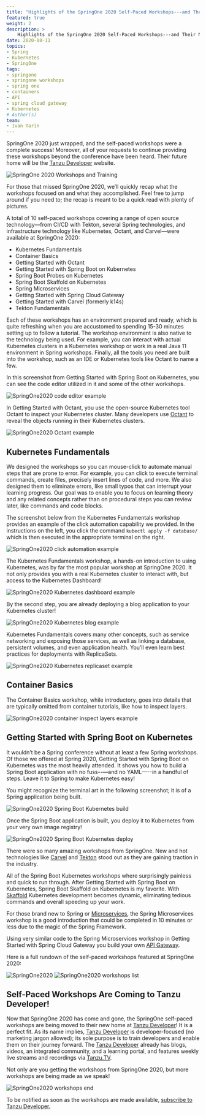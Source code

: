 ```yaml
---
title: "Highlights of the SpringOne 2020 Self-Paced Workshops---and Their New Home"
featured: true
weight: 2
description: >
    Highlights of the SpringOne 2020 Self-Paced Workshops---and Their New Home
date: 2020-08-11
topics:
- Spring
- Kubernetes
- SpringOne
tags:
- springone
- springone workshops
- spring one 
- containers
- API
- spring cloud gateway
- Kubernetes
# Author(s)
team: 
- Ivan Tarin
---
```


SpringOne 2020 just wrapped, and the self-paced workshops were a complete success! Moreover, all of your requests to continue providing these workshops beyond the conference have been heard. Their future home will be the [Tanzu Developer](https://tanzu.vmware.com/developer/) website. 


![SpringOne 2020 Workshops and Training](/images/blogs/springone2020-workshops/workshops-and-training.png "SpringOne2020")


For those that missed SpringOne 2020, we’ll quickly recap what the workshops focused on and what they accomplished. Feel free to jump around if you need to; the recap is meant to be a quick read with plenty of pictures.

A total of 10 self-paced workshops covering a range of open source technology—from CI/CD with Tekton, several Spring technologies, and infrastructure technology like Kubernetes, Octant, and Carvel—were available at SpringOne 2020:


*   Kubernetes Fundamentals
*   Container Basics
*   Getting Started with Octant
*   Getting Started with Spring Boot on Kubernetes
*   Spring Boot Probes on Kubernetes
*   Spring Boot Skaffold on Kubernetes
*   Spring Microservices
*   Getting Started with Spring Cloud Gateway
*   Getting Started with Carvel (formerly k14s)
*   Tekton Fundamentals


Each of these workshops has an environment prepared and ready, which is quite refreshing when you are accustomed to spending 15-30 minutes setting up to follow a tutorial. The workshop environment is also native to the technology being used. For example, you can interact with actual Kubernetes clusters in a Kubernetes workshop or work in a real Java 11 environment in Spring workshops. Finally, all the tools you need are built into the workshop, such as an IDE or Kubernetes tools like Octant to name a few.

In this screenshot from Getting Started with Spring Boot on Kubernetes, you can see the code editor utilized in it and some of the other workshops.

![SpringOne2020 code editor example](/images/blogs/springone2020-workshops/code-editor.png "SpringOne2020 code editor example")


In Getting Started with Octant, you use the open-source Kubernetes tool Octant to inspect your Kubernetes cluster. Many developers use [Octant](https://octant.dev/) to reveal the objects running in their Kubernetes clusters.

![SpringOne2020 Octant example](/images/blogs/springone2020-workshops/octant-redact.png "SpringOne2020 Octant example")

## Kubernetes Fundamentals

We designed the workshops so you can mouse-click to automate manual steps that are prone to error. For example, you can click to execute terminal commands, create files, precisely insert lines of code, and more. We also designed them to eliminate errors, like small typos that can interrupt your learning progress. Our goal was to enable you to focus on learning theory and any related concepts rather than on procedural steps you can review later, like commands and code blocks. 

The screenshot below from the Kubernetes Fundamentals workshop provides an example of the click automation capability we provided. In the instructions on the left, you click the command `kubectl apply -f database/` which is then executed in the appropriate terminal on the right.

![SpringOne2020 click automation example](/images/blogs/springone2020-workshops/creating-resc-underline.png "SpringOne2020 click automation example")


The Kubernetes Fundamentals workshop, a hands-on introduction to using Kubernetes, was by far the most popular workshop at SpringOne 2020. It not only provides you with a real Kubernetes cluster to interact with, but access to the Kubernetes Dashboard!

![SpringOne2020 Kubernetes dashboard example](/images/blogs/springone2020-workshops/Kubernetes-dashboard.png "SpringOne2020 Kubernetes dashboard example")
  

By the second step, you are already deploying a blog application to your Kubernetes cluster!

![SpringOne2020 Kubernetes blog example](/images/blogs/springone2020-workshops/Kubernetes-blog.png "SpringOne2020 Kubernetes blog example")


Kubernetes Fundamentals covers many other concepts, such as service networking and exposing those services, as well as linking a database, persistent volumes, and even application health. You’ll even learn best practices for deployments with ReplicaSets.

![SpringOne2020 Kubernetes replicaset example](/images/blogs/springone2020-workshops/replica-redact.png "SpringOne2020 Kubernetes replicaset example")


## Container Basics 

The Container Basics workshop, while introductory, goes into details that are typically omitted from container tutorials, like how to inspect layers.

![SpringOne2020 container inspect layers example](/images/blogs/springone2020-workshops/inspect-layers.png "SpringOne2020 container inspect layers example")


## Getting Started with Spring Boot on Kubernetes

It wouldn’t be a Spring conference without at least a few Spring workshops. Of those we offered at Spring 2020, Getting Started with Spring Boot on Kubernetes was the most heavily attended. It shows you how to build a Spring Boot application with no fuss--—and no YAML—--in a handful of steps. Leave it to Spring to make Kubernetes easy! 

You might recognize the terminal art in the following screenshot; it is of a Spring application being built.


![SpringOne2020 Spring Boot Kubernetes build](/images/blogs/springone2020-workshops/spring-jar-redact.png "SpringOne2020 Spring Boot Kubernetes build")


Once the Spring Boot application is built, you deploy it to Kubernetes from your very own image registry! 

![SpringOne2020 Spring Boot Kubernetes deploy](/images/blogs/springone2020-workshops/deploy-2-k8s.png "SpringOne2020 Spring Boot Kubernetes deploy")


There were so many amazing workshops from SpringOne. New and hot technologies like [Carvel](https://k14s.io/) and [Tekton](https://cloud.google.com/tekton) stood out as they are gaining traction in the industry. 

All of the Spring Boot Kubernetes workshops where surprisingly painless and quick to run through. After Getting Started with Spring Boot on Kubernetes, Spring Boot Skaffold on Kubernetes is my favorite. With [Skaffold](https://skaffold.dev/) Kubernetes development becomes dynamic, eliminating tedious commands and overall speeding up your work. 

For those brand new to Spring or [Microservices](https://spring.io/microservices), the Spring Microservices workshop is a good introduction that could be completed in 10 minutes or less due to the magic of the Spring Framework. 

Using very similar code to the Spring Microservices workshop in Getting Started with Spring Cloud Gateway you build your own [API Gateway](https://spring.io/projects/spring-cloud-gateway).

Here is a full rundown of the self-paced workshops featured at SpringOne 2020: 

![SpringOne2020](/images/blogs/springone2020-workshops/workshops-1.png "SpringOne2020 workshops list")
![SpringOne2020 workshops list](/images/blogs/springone2020-workshops/workshops-2.png "SpringOne2020 workshops list")



## Self-Paced Workshops Are Coming to Tanzu Developer!

Now that SpringOne 2020 has come and gone, the SpringOne self-paced workshops are being moved to their new home at [Tanzu Developer](https://tanzu.vmware.com/developer/)! It is a perfect fit. As its name implies, [Tanzu Developer](https://tanzu.vmware.com/developer/) is developer-focused (no marketing jargon allowed); its sole purpose is to train developers and enable them on their journey forward. The [Tanzu Developer](https://tanzu.vmware.com/developer/) already has blogs, videos, an integrated community, and a learning portal, and features weekly live streams and recordings via [Tanzu.TV](https://tanzu.vmware.com/developer/tv/). 

Not only are you getting the workshops from SpringOne 2020, but more workshops are being made as we speak! 

![SpringOne2020 workshops end](/images/blogs/springone2020-workshops/overview.png "SpringOne2020 workshops end")


To be notified as soon as the workshops are made available, [subscribe to Tanzu Developer.](https://tanzu.vmware.com/developer/community/) 